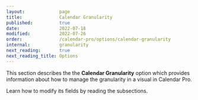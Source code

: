 ```yaml
---
layout:             page
title:              Calendar Granularity
published:          true
date:               2022-07-18
modified:           2022-07-26
order:              /calendar-pro/options/calendar-granularity
internal:           granularity
next_reading:       true
next_reading_title: Options
---
```


This section describes the the **Calendar Granularity** option which provides information about how to manage the granularity in a visual in Calendar Pro.

Learn how to modify its fields by reading the subsections.
